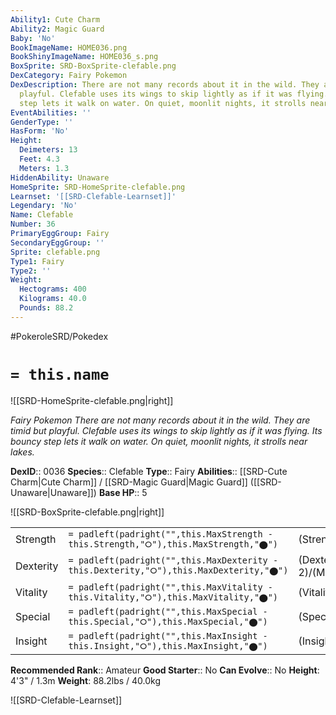 ```yaml
---
Ability1: Cute Charm
Ability2: Magic Guard
Baby: 'No'
BookImageName: HOME036.png
BookShinyImageName: HOME036_s.png
BoxSprite: SRD-BoxSprite-clefable.png
DexCategory: Fairy Pokemon
DexDescription: There are not many records about it in the wild. They are timid but
  playful. Clefable uses its wings to skip lightly as if it was flying. Its bouncy
  step lets it walk on water. On quiet, moonlit nights, it strolls near lakes.
EventAbilities: ''
GenderType: ''
HasForm: 'No'
Height:
  Deimeters: 13
  Feet: 4.3
  Meters: 1.3
HiddenAbility: Unaware
HomeSprite: SRD-HomeSprite-clefable.png
Learnset: '[[SRD-Clefable-Learnset]]'
Legendary: 'No'
Name: Clefable
Number: 36
PrimaryEggGroup: Fairy
SecondaryEggGroup: ''
Sprite: clefable.png
Type1: Fairy
Type2: ''
Weight:
  Hectograms: 400
  Kilograms: 40.0
  Pounds: 88.2
---
```


#PokeroleSRD/Pokedex

# `= this.name`

![[SRD-HomeSprite-clefable.png|right]]

*Fairy Pokemon*
*There are not many records about it in the wild. They are timid but playful. Clefable uses its wings to skip lightly as if it was flying. Its bouncy step lets it walk on water. On quiet, moonlit nights, it strolls near lakes.*

**DexID**:: 0036
**Species**:: Clefable
**Type**:: Fairy
**Abilities**:: [[SRD-Cute Charm|Cute Charm]] / [[SRD-Magic Guard|Magic Guard]] ([[SRD-Unaware|Unaware]])
**Base HP**:: 5

![[SRD-BoxSprite-clefable.png|right]]

|           |                                                                                        |                                          |
| --------- | -------------------------------------------------------------------------------------- | ---------------------------------------- |
| Strength  | `= padleft(padright("",this.MaxStrength - this.Strength,"⭘"),this.MaxStrength,"⬤")`    | (Strength::2)/(MaxStrength::5)   |
| Dexterity | `= padleft(padright("",this.MaxDexterity - this.Dexterity,"⭘"),this.MaxDexterity,"⬤")` | (Dexterity:: 2)/(MaxDexterity::4) |
| Vitality  | `= padleft(padright("",this.MaxVitality - this.Vitality,"⭘"),this.MaxVitality,"⬤")`    | (Vitality::2)/(MaxVitality::5)   |
| Special   | `= padleft(padright("",this.MaxSpecial - this.Special,"⭘"),this.MaxSpecial,"⬤")`       | (Special::3)/(MaxSpecial::6)     |
| Insight   | `= padleft(padright("",this.MaxInsight - this.Insight,"⭘"),this.MaxInsight,"⬤")`       | (Insight::2)/(MaxInsight::5)     |

**Recommended Rank**:: Amateur
**Good Starter**:: No
**Can Evolve**:: No
**Height**: 4'3" / 1.3m
**Weight**: 88.2lbs / 40.0kg

![[SRD-Clefable-Learnset]]